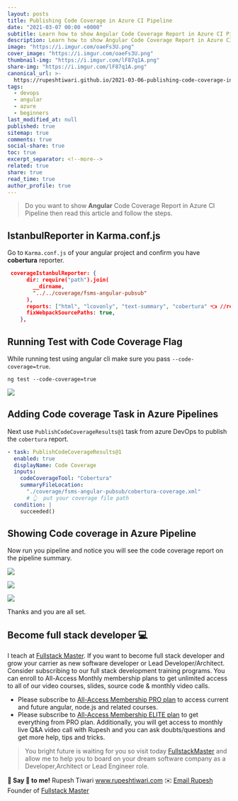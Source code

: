 ```yaml
---
layout: posts
title: Publishing Code Coverage in Azure CI Pipeline
date: "2021-03-07 00:00 +0000"
subtitle: Learn how to show Angular Code Coverage Report in Azure CI Pipeline
description: Learn how to show Angular Code Coverage Report in Azure CI Pipeline
image: "https://i.imgur.com/oaeFs3U.png"
cover_image: "https://i.imgur.com/oaeFs3U.png"
thumbnail-img: "https://i.imgur.com/lF87q1A.png"
share-img: "https://i.imgur.com/lF87q1A.png"
canonical_url: >-
  https://rupeshtiwari.github.io/2021-03-06-publishing-code-coverage-in-azure-ci-pipeline/
tags:
  - devops
  - angular
  - azure
  - beginners
last_modified_at: null
published: true
sitemap: true
comments: true
social-share: true
toc: true
excerpt_separator: <!--more-->
related: true
share: true
read_time: true
author_profile: true
---
```


> Do you want to show **Angular** Code Coverage Report in Azure CI Pipeline then
> read this article and follow the steps.

## IstanbulReporter in Karma.conf.js

Go to `Karma.conf.js` of your angular project and confirm you have **cobertura**
reporter.

```json
 coverageIstanbulReporter: {
      dir: require("path").join(
        __dirname,
        "../../coverage/fsms-angular-pubsub"
      ),
      reports: ["html", "lcovonly", "text-summary", "cobertura" 👈 //required],
      fixWebpackSourcePaths: true,
    },
```

## Running Test with Code Coverage Flag

While running test using angular cli make sure you pass `--code-coverage=true`.

```shell
ng test --code-coverage=true
```

![](https://i.imgur.com/XXYxtHz.png)

## Adding Code coverage Task in Azure Pipelines

Next use `PublishCodeCoverageResults@1` task from azure DevOps to publish the
`cobertura` report.

```yaml
- task: PublishCodeCoverageResults@1
  enabled: true
  displayName: Code Coverage
  inputs:
    codeCoverageTool: "Cobertura"
    summaryFileLocation:
      "./coverage/fsms-angular-pubsub/cobertura-coverage.xml"
      # 👆  put your coverage file path
  condition: |
    succeeded()
```

## Showing Code coverage in Azure Pipeline

Now run you pipeline and notice you will see the code coverage report on the
pipeline summary.

![](https://i.imgur.com/6LFMWCN.png)

![](https://i.imgur.com/zIGEJDF.png)

![](https://i.imgur.com/qn4sNuG.png)

Thanks and you are all set.

## Become full stack developer 💻

I teach at [Fullstack Master](https://www.fullstackmaster.net). If you want to
become full stack developer and grow your carrier as new software developer or
Lead Developer/Architect. Consider subscribing to our full stack development
training programs. You can enroll to All-Access Monthly membership plans to get
unlimited access to all of our video courses, slides, source code & monthly
video calls.

- Please subscribe to
  [All-Access Membership PRO plan](https://www.fullstackmaster.net/pro) to
  access current and future angular, node.js and related courses.
- Please subscribe to
  [All-Access Membership ELITE plan](https://www.fullstackmaster.net/elite) to
  get everything from PRO plan. Additionally, you will get access to monthly
  live Q&A video call with Rupesh and you can ask doubts/questions and get more
  help, tips and tricks.

> You bright future is waiting for you so visit today
> [FullstackMaster](www.fullstackmaster.net) and allow me to help you to board
> on your dream software company as a Developer,Architect or Lead Engineer role.

**💖 Say 👋 to me!** Rupesh Tiwari <a href="https://www.rupeshtiwari.com">
www.rupeshtiwari.com</a> ✉️
<a href="mailto:fullstackmaster1@gmail.com?subject=Hi"> Email Rupesh</a> Founder
of <a href="https://www.fullstackmaster.net"> Fullstack Master</a>
